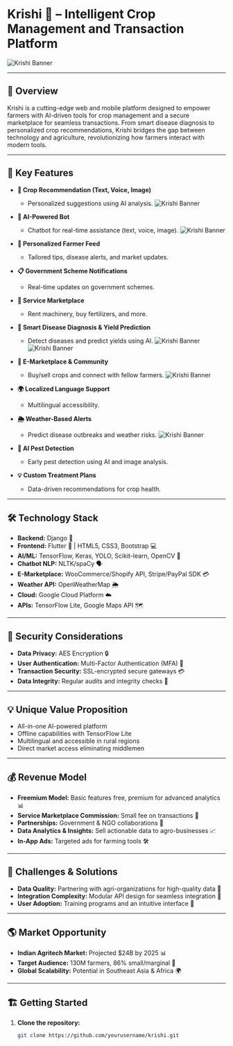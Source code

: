 # Krishi 🌾 – Intelligent Crop Management and Transaction Platform

![Krishi Banner](https://github.com/amansaroj9616/Prototype_Krishi/blob/d699f6634b33955c82e03514620470122d26ffb3/Krishi_logo_noBG.png)

---

## 🌟 Overview

Krishi is a cutting-edge web and mobile platform designed to empower farmers with AI-driven tools for crop management and a secure marketplace for seamless transactions. From smart disease diagnosis to personalized crop recommendations, Krishi bridges the gap between technology and agriculture, revolutionizing how farmers interact with modern tools.

---

## 🚀 Key Features

- **🌱 Crop Recommendation (Text, Voice, Image)**
  - Personalized suggestions using AI analysis.
  ![Krishi Banner](https://github.com/amansaroj9616/Krishi_one_stop_solution/blob/58f0d939f2b161c8f95ae49b12b3cefd501d43ec/Screenshot%202025-03-18%20014739.png)
  
- **🤖 AI-Powered Bot**
  - Chatbot for real-time assistance (text, voice, image).
    ![Krishi Banner](https://github.com/amansaroj9616/Krishi_one_stop_solution/blob/58f0d939f2b161c8f95ae49b12b3cefd501d43ec/Screenshot%202025-03-18%20014913.png)

- **📢 Personalized Farmer Feed**
  - Tailored tips, disease alerts, and market updates.

- **📋 Government Scheme Notifications**
  - Real-time updates on government schemes.

- **🛒 Service Marketplace**
  - Rent machinery, buy fertilizers, and more.
     

- **🧪 Smart Disease Diagnosis & Yield Prediction**
  - Detect diseases and predict yields using AI.
     ![Krishi Banner](https://github.com/amansaroj9616/Krishi_one_stop_solution/blob/5e54bddcea01b7392dc52cfa4688c6d2c4725de9/Screenshot%202025-03-18%20021619.png)
     ![Krishi Banner](https://github.com/amansaroj9616/Krishi_one_stop_solution/blob/5e54bddcea01b7392dc52cfa4688c6d2c4725de9/leaf-disease-segmentation-example-output.gif)

- **💬 E-Marketplace & Community**
  - Buy/sell crops and connect with fellow farmers.
     ![Krishi Banner](https://github.com/amansaroj9616/Krishi_one_stop_solution/blob/58f0d939f2b161c8f95ae49b12b3cefd501d43ec/Screenshot%202025-03-18%20015656.png)

- **🌍 Localized Language Support**
  - Multilingual accessibility.

- **🌦️ Weather-Based Alerts**
  - Predict disease outbreaks and weather risks.
     ![Krishi Banner](https://github.com/amansaroj9616/Krishi_one_stop_solution/blob/36f95073259d0a7284fe9c2da10415dac13f7616/maxresdefault%20(1).jpg)

- **🐛 AI Pest Detection**
  - Early pest detection using AI and image analysis.

- **💡 Custom Treatment Plans**
  - Data-driven recommendations for crop health.

---

## 🛠️ Technology Stack

- **Backend:** Django 🐍
- **Frontend:** Flutter 📱 | HTML5, CSS3, Bootstrap 💻
- **AI/ML:** TensorFlow, Keras, YOLO, Scikit-learn, OpenCV 🤖
- **Chatbot NLP:** NLTK/spaCy 🗣️
- **E-Marketplace:** WooCommerce/Shopify API, Stripe/PayPal SDK 💳
- **Weather API:** OpenWeatherMap 🌦️
- **Cloud:** Google Cloud Platform ☁️
- **APIs:** TensorFlow Lite, Google Maps API 🗺️

---

## 🔐 Security Considerations

- **Data Privacy:** AES Encryption 🔒
- **User Authentication:** Multi-Factor Authentication (MFA) 🔑
- **Transaction Security:** SSL-encrypted secure gateways 💳
- **Data Integrity:** Regular audits and integrity checks 🧾

---

## 💡 Unique Value Proposition

- All-in-one AI-powered platform
- Offline capabilities with TensorFlow Lite
- Multilingual and accessible in rural regions
- Direct market access eliminating middlemen

---

## 💰 Revenue Model

- **Freemium Model:** Basic features free, premium for advanced analytics 📊
- **Service Marketplace Commission:** Small fee on transactions 💼
- **Partnerships:** Government & NGO collaborations 🤝
- **Data Analytics & Insights:** Sell actionable data to agro-businesses 📈
- **In-App Ads:** Targeted ads for farming tools 🛠️

---

## 🚧 Challenges & Solutions

- **Data Quality:** Partnering with agri-organizations for high-quality data 🌾
- **Integration Complexity:** Modular API design for seamless integration 🔗
- **User Adoption:** Training programs and an intuitive interface 📱

---

## 🌎 Market Opportunity

- **Indian Agritech Market:** Projected $24B by 2025 📊
- **Target Audience:** 130M farmers, 86% small/marginal 🚜
- **Global Scalability:** Potential in Southeast Asia & Africa 🌍

---

## 🏗️ Getting Started

1. **Clone the repository:**
   ```bash
   git clone https://github.com/yourusername/krishi.git
